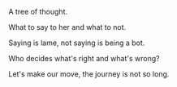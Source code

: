 A tree of thought.

What to say to her and what to not.

Saying is lame, not saying is being a bot.

Who decides what's right and what's wrong?

Let's make our move, the journey is not so long.
